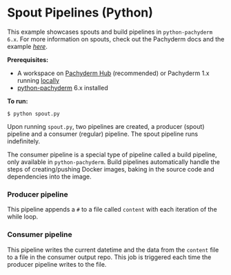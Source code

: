 # Spout Pipelines (Python)

This example showcases spouts and build pipelines in `python-pachyderm 6.x`. For more information on spouts, check out the Pachyderm docs and the example *[here](https://github.com/pachyderm/pachyderm/tree/master/examples/spouts/spout101)*.

**Prerequisites:**
- A workspace on [Pachyderm Hub](https://docs.pachyderm.com/latest/hub/hub_getting_started/) (recommended) or Pachyderm 1.x running [locally](https://docs.pachyderm.com/latest/getting_started/local_installation/)
- [python-pachyderm](https://pypi.org/project/python-pachyderm/) 6.x installed

**To run:**
```shell
$ python spout.py
```

Upon running `spout.py`, two pipelines are created, a producer (spout) pipeline and a consumer (regular) pipeline. The spout pipeline runs indefinitely.

The consumer pipeline is a special type of pipeline called a build pipeline, only available in `python-pachyderm`. Build pipelines automatically handle the steps of creating/pushing Docker images, baking in the source code and dependencies into the image.

### Producer pipeline
This pipeline appends a `#` to a file called `content` with each iteration of the while loop.

### Consumer pipeline
This pipeline writes the current datetime and the data from the `content` file to a file in the consumer output repo. This job is triggered each time the producer pipeline writes to the file.